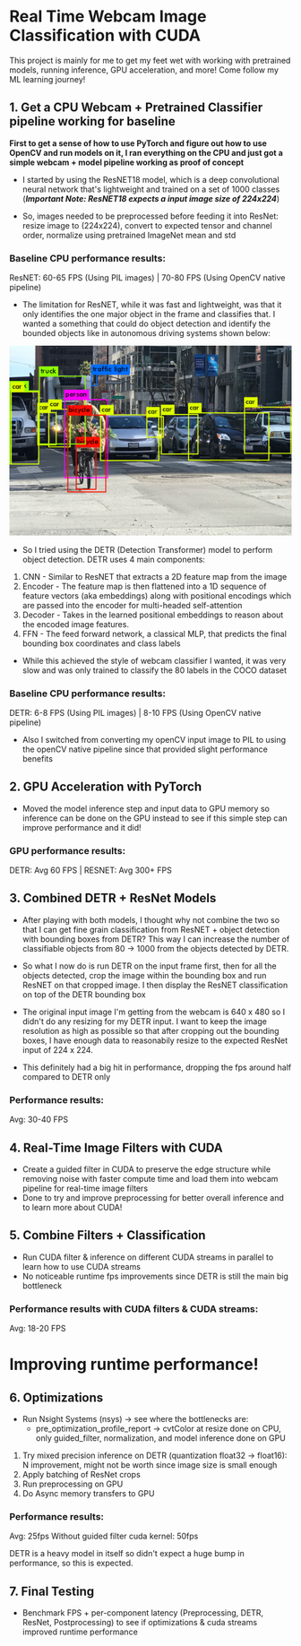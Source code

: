 # Real Time Webcam Image Classification with CUDA
This project is mainly for me to get my feet wet with working with pretrained models, running inference, GPU acceleration, and more!
Come follow my ML learning journey!

## 1. Get a CPU Webcam + Pretrained Classifier pipeline working for baseline
**First to get a sense of how to use PyTorch and figure out how to use OpenCV and run models on it, I ran everything on the CPU and just got a simple webcam + model pipeline working as proof of concept**

- I started by using the ResNET18 model, which is a deep convolutional neural network that's lightweight and trained on a set of 1000 classes
(***Important Note: ResNET18 expects a input image size of 224x224***)

- So, images needed to be preprocessed before feeding it into ResNet: resize image to (224x224), convert to expected tensor and channel order, normalize using pretrained ImageNet mean and std

### Baseline CPU performance results:
ResNET: 60-65 FPS (Using PIL images) | 70-80 FPS (Using OpenCV native pipeline)

- The limitation for ResNET, while it was fast and lightweight, was that it only identifies the one major object in the frame and classifies that. I wanted a something that could do object detection and identify the bounded objects like in autonomous driving systems shown below:

![AV object detection example](/images/av_object_detection_example.png)

- So I tried using the DETR (Detection Transformer) model to perform object detection. DETR uses 4 main components:
1. CNN - Similar to ResNET that extracts a 2D feature map from the image
2. Encoder - The feature map is then flattened into a 1D sequence of feature vectors (aka embeddings) along with positional encodings which are passed into the encoder for multi-headed self-attention
3. Decoder - Takes in the learned positional embeddings to reason about the encoded image features.
4. FFN - The feed forward network, a classical MLP, that predicts the final bounding box coordinates and class labels

- While this achieved the style of webcam classifier I wanted, it was very slow and was only trained to classify the 80 labels in the COCO dataset

### Baseline CPU performance results:
DETR: 6-8 FPS (Using PIL images) | 8-10 FPS (Using OpenCV native pipeline)

- Also I switched from converting my openCV input image to PIL to using the openCV native pipeline since that provided slight performance benefits

## 2. GPU Acceleration with PyTorch
- Moved the model inference step and input data to GPU memory so inference can be done on the GPU instead to see if this simple step can improve performance and it did!

### GPU performance results:
DETR: Avg 60 FPS | RESNET: Avg 300+ FPS

## 3. Combined DETR + ResNet Models
- After playing with both models, I thought why not combine the two so that I can get fine grain classification from ResNET + object detection with bounding boxes from DETR? This way I can increase the number of classifiable objects from 80 -> 1000 from the objects detected by DETR.
- So what I now do is run DETR on the input frame first, then for all the objects detected, crop the image within the bounding box and run ResNET on that cropped image. I then display the ResNET classification on top of the DETR bounding box

- The original input image I'm getting from the webcam is 640 x 480 so I didn't do any resizing for my DETR input. I want to keep the image resolution as high as possible so that after cropping out the bounding boxes, I have enough data to reasonabily resize to the expected ResNet input of 224 x 224.

- This definitely had a big hit in performance, dropping the fps around half compared to DETR only
### Performance results:
Avg: 30-40 FPS

## 4. Real-Time Image Filters with CUDA
- Create a guided filter in CUDA to preserve the edge structure while removing noise with faster compute time and load them into webcam pipeline for real-time image filters
- Done to try and improve preprocessing for better overall inference and to learn more about CUDA!

## 5. Combine Filters + Classification
- Run CUDA filter & inference on different CUDA streams in parallel to learn how to use CUDA streams
- No noticeable runtime fps improvements since DETR is still the main big bottleneck 

### Performance results with CUDA filters & CUDA streams:
Avg: 18-20 FPS

# Improving runtime performance!
## 6. Optimizations
- Run Nsight Systems (nsys) → see where the bottlenecks are:
    - pre_optimization_profile_report -> cvtColor at resize done on CPU, only guided_filter, normalization, and model inference done on GPU

1. Try mixed precision inference on DETR (quantization float32 -> float16): N improvement, might not be worth since image size is small enough 
2. Apply batching of ResNet crops
3. Run preprocessing on GPU 
4. Do Async memory transfers to GPU

### Performance results:
Avg: 25fps
Without guided filter cuda kernel: 50fps

DETR is a heavy model in itself so didn't expect a huge bump in performance, so this is expected.

## 7. Final Testing
- Benchmark FPS + per-component latency (Preprocessing, DETR, ResNet, Postprocessing) to see if optimizations & cuda streams improved runtime performance
